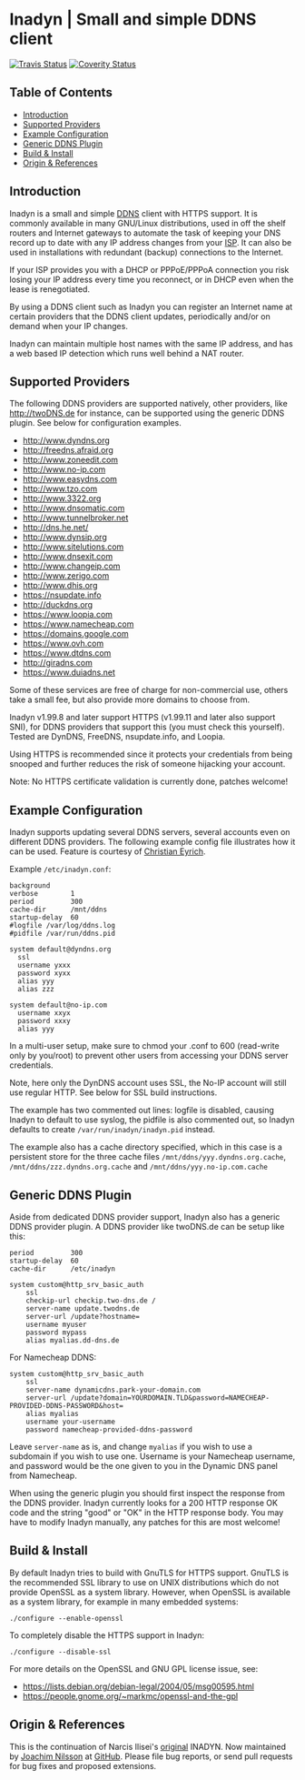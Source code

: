 Inadyn | Small and simple DDNS client
=====================================
[![Travis Status]][Travis] [![Coverity Status]][Coverity Scan]


Table of Contents
-----------------

* [Introduction](#introduction)
* [Supported Providers](#supported-providers)
* [Example Configuration](#example-configuration)
* [Generic DDNS Plugin](#generic-ddns-plugin)
* [Build & Install](#build--install)
* [Origin & References](#origin--references)


Introduction
------------

Inadyn is a small and simple [DDNS] client with HTTPS support.  It is
commonly available in many GNU/Linux distributions, used in off the
shelf routers and Internet gateways to automate the task of keeping your
DNS record up to date with any IP address changes from your [ISP].  It
can also be used in installations with redundant (backup) connections to
the Internet.

If your ISP provides you with a DHCP or PPPoE/PPPoA connection you risk
losing your IP address every time you reconnect, or in DHCP even when
the lease is renegotiated.

By using a DDNS client such as Inadyn you can register an Internet name
at certain providers that the DDNS client updates, periodically and/or
on demand when your IP changes.

Inadyn can maintain multiple host names with the same IP address, and
has a web based IP detection which runs well behind a NAT router.


Supported Providers
-------------------

The following DDNS providers are supported natively, other providers,
like http://twoDNS.de for instance, can be supported using the generic
DDNS plugin.  See below for configuration examples.

* http://www.dyndns.org
* http://freedns.afraid.org
* http://www.zoneedit.com
* http://www.no-ip.com
* http://www.easydns.com
* http://www.tzo.com
* http://www.3322.org
* http://www.dnsomatic.com
* http://www.tunnelbroker.net
* http://dns.he.net/
* http://www.dynsip.org
* http://www.sitelutions.com
* http://www.dnsexit.com
* http://www.changeip.com
* http://www.zerigo.com
* http://www.dhis.org
* https://nsupdate.info
* http://duckdns.org
* https://www.loopia.com
* https://www.namecheap.com
* https://domains.google.com
* https://www.ovh.com
* https://www.dtdns.com
* http://giradns.com
* https://www.duiadns.net

Some of these services are free of charge for non-commercial use, others
take a small fee, but also provide more domains to choose from.

Inadyn v1.99.8 and later support HTTPS (v1.99.11 and later also support
SNI), for DDNS providers that support this (you must check this
yourself).  Tested are DynDNS, FreeDNS, nsupdate.info, and Loopia.

Using HTTPS is recommended since it protects your credentials from being
snooped and further reduces the risk of someone hijacking your account.

Note: No HTTPS certificate validation is currently done, patches welcome!


Example Configuration
---------------------

Inadyn supports updating several DDNS servers, several accounts even on
different DDNS providers.  The following example config file illustrates
how it can be used.  Feature is courtesy of [Christian Eyrich].

Example `/etc/inadyn.conf`:

    background
    verbose        1
    period         300
    cache-dir      /mnt/ddns
    startup-delay  60
    #logfile /var/log/ddns.log
    #pidfile /var/run/ddns.pid
    
    system default@dyndns.org
      ssl
      username yxxx
      password xyxx
      alias yyy
      alias zzz
    
    system default@no-ip.com
      username xxyx
      password xxxy
      alias yyy

In a multi-user setup, make sure to chmod your .conf to 600 (read-write
only by you/root) to prevent other users from accessing your DDNS server
credentials.

Note, here only the DynDNS account uses SSL, the No-IP account will
still use regular HTTP.  See below for SSL build instructions.

The example has two commented out lines: logfile is disabled, causing
Inadyn to default to use syslog, the pidfile is also commented out, so
Inadyn defaults to create `/var/run/inadyn/inadyn.pid` instead.

The example also has a cache directory specified, which in this case is
a persistent store for the three cache files
`/mnt/ddns/yyy.dyndns.org.cache`, `/mnt/ddns/zzz.dyndns.org.cache` and
`/mnt/ddns/yyy.no-ip.com.cache`


Generic DDNS Plugin
-------------------

Aside from dedicated DDNS provider support, Inadyn also has a generic
DDNS provider plugin.  A DDNS provider like twoDNS.de can be setup like
this:

    period         300
    startup-delay  60
    cache-dir      /etc/inadyn

    system custom@http_srv_basic_auth
        ssl
        checkip-url checkip.two-dns.de /
        server-name update.twodns.de
        server-url /update?hostname=
        username myuser
        password mypass
        alias myalias.dd-dns.de

For Namecheap DDNS:

    system custom@http_srv_basic_auth
        ssl
        server-name dynamicdns.park-your-domain.com
        server-url /update?domain=YOURDOMAIN.TLD&password=NAMECHEAP-PROVIDED-DDNS-PASSWORD&host=
        alias myalias
        username your-username
        password namecheap-provided-ddns-password

Leave `server-name` as is, and change `myalias` if you wish to use a
subdomain if you wish to use one. Username is your Namecheap username, and
password would be the one given to you in the Dynamic DNS panel from
Namecheap.

When using the generic plugin you should first inspect the response from
the DDNS provider.  Inadyn currently looks for a 200 HTTP response OK
code and the string "good" or "OK" in the HTTP response body.  You may
have to modify Inadyn manually, any patches for this are most welcome!


Build & Install
---------------

By default Inadyn tries to build with GnuTLS for HTTPS support.  GnuTLS
is the recommended SSL library to use on UNIX distributions which do not
provide OpenSSL as a system library.  However, when OpenSSL is available
as a system library, for example in many embedded systems:

    ./configure --enable-openssl

To completely disable the HTTPS support in Inadyn:

    ./configure --disable-ssl

For more details on the OpenSSL and GNU GPL license issue, see:

* https://lists.debian.org/debian-legal/2004/05/msg00595.html
* https://people.gnome.org/~markmc/openssl-and-the-gpl


Origin & References
-------------------

This is the continuation of Narcis Ilisei's [original] INADYN.  Now
maintained by [Joachim Nilsson] at [GitHub].  Please file bug reports,
or send pull requests for bug fixes and proposed extensions.

[original]:         http://www.inatech.eu/inadyn/
[DDNS]:             http://en.wikipedia.org/wiki/Dynamic_DNS
[ISP]:              http://en.wikipedia.org/wiki/ISP
[Christian Eyrich]: http://eyrich-net.org/programmiertes.html
[Joachim Nilsson]:  http://troglobit.com
[GitHub]:           http://github.com/troglobit/inadyn
[Travis]:           https://travis-ci.org/troglobit/inadyn
[Travis Status]:    https://travis-ci.org/troglobit/inadyn.png?branch=master
[Coverity Scan]:    https://scan.coverity.com/projects/2981
[Coverity Status]:  https://scan.coverity.com/projects/2981/badge.svg
